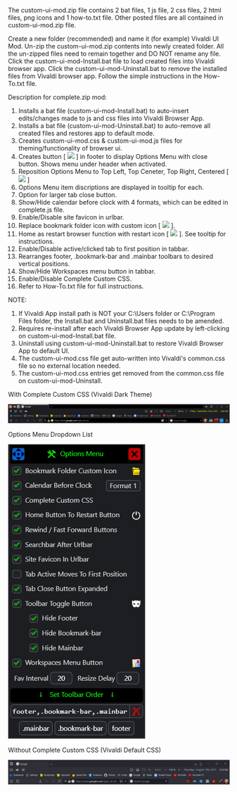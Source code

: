 The custom-ui-mod.zip file contains 2 bat files, 1 js file, 2 css files, 2 html files, png icons and 1 how-to.txt file. Other posted files are all contained in custom-ui-mod.zip file.

Create a new folder (recommended) and name it (for example) Vivaldi UI Mod. Un-zip the custom-ui-mod.zip contents into newly created folder. All the un-zipped files need to remain together and DO NOT rename any file. Click the custom-ui-mod-Install.bat file to load created files into Vivaldi browser app. Click the custom-ui-mod-Uninstall.bat to remove the installed files from Vivaldi browser app. Follow the simple instructions in the How-To.txt file.

Description for complete.zip mod:
1. Installs a bat file (custom-ui-mod-Install.bat) to auto-insert edits/changes made to js and css files into Vivaldi Browser App.
2. Installs a bat file (custom-ui-mod-Uninstall.bat) to auto-remove all created files and restores app to default mode.
3. Creates custom-ui-mod.css & custom-ui-mod.js files for theming/functionality of browser ui.
4. Creates button [ <img src="https://github.com/srazzano/Images/blob/master/options.png"/> ] in footer to display Options Menu with close button. Shows menu under header when activated.
5. Reposition Options Menu to Top Left, Top Ceneter, Top Right, Centered [ <img src="https://github.com/srazzano/Images/blob/master/position.png"/> ]
6. Options Menu item discriptions are displayed in tooltip for each.
7. Option for larger tab close button.
8. Show/Hide calendar before clock with 4 formats, which can be edited in complete.js file.
9. Enable/Disable site favicon in urlbar.
10. Replace bookmark folder icon with custom icon [ <img src="https://github.com/srazzano/Images/blob/master/folderIcon.png"/> ].
11. Home as restart browser function with restart icon [ <img src="https://github.com/srazzano/Images/blob/master/restartIcon.png"/> ]. See tooltip for instructions.
12. Enable/Disable active/clicked tab to first position in tabbar.
13. Rearranges footer, .bookmark-bar and .mainbar toolbars to desired vertical positions.
14. Show/Hide Workspaces menu button in tabbar.
15. Enable/Disable Complete Custom CSS.
16. Refer to How-To.txt file for full instructions.

NOTE: 
1. If Vivaldi App install path is NOT your C:\Users folder or C:\Program Files folder, the Install.bat and Uninstall.bat files needs to be amended.
2. Requires re-install after each Vivaldi Browser App update by left-clicking on custom-ui-mod-Install.bat file.
3. Uninstall using custom-ui-mod-Uninstall.bat to restore Vivaldi Browser App to default UI.
4. The custom-ui-mod.css file get auto-written into Vivaldi's common.css file so no external location needed.
5. The custom-ui-mod.css entries get removed from the common.css file on custom-ui-mod-Uninstall.

With Complete Custom CSS (Vivaldi Dark Theme)

<img src="https://github.com/Razzano/Images/blob/master/CompleteCustomCSSView.png"/>

Options Menu Dropdown List

<img src="https://github.com/Razzano/Images/blob/master/OptionsMenuDropdown3.png"/>

Without Complete Custom CSS (Vivaldi Default CSS)

<img src="https://github.com/Razzano/Images/blob/master/Complete_Mod_View2.png"/>
